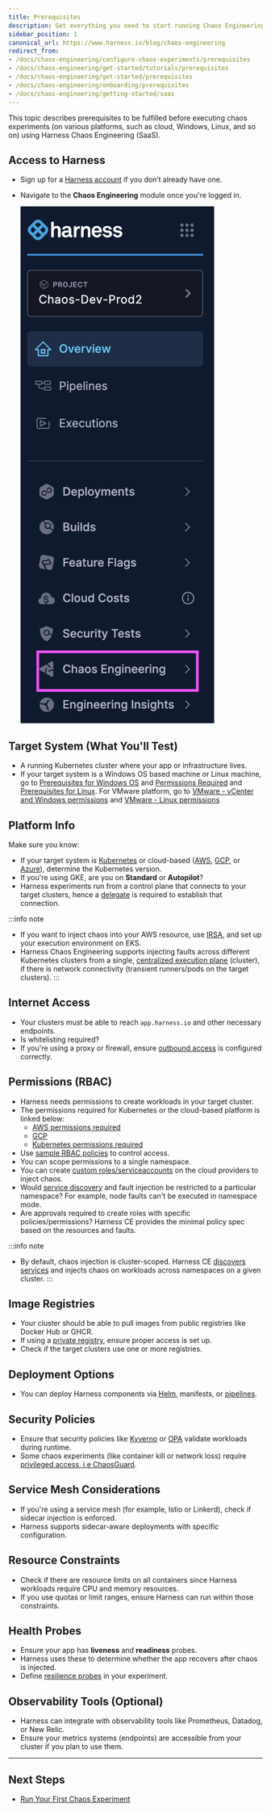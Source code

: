 ```yaml
---
title: Prerequisites
description: Get everything you need to start running Chaos Engineering experiments with Harness.
sidebar_position: 1
canonical_url: https://www.harness.io/blog/chaos-engineering
redirect_from:
- /docs/chaos-engineering/configure-chaos-experiments/prerequisites
- /docs/chaos-engineering/get-started/tutorials/prerequisites
- /docs/chaos-engineering/get-started/prerequisites
- /docs/chaos-engineering/onboarding/prerequisites
- /docs/chaos-engineering/getting-started/saas
---
```


This topic describes prerequisites to be fulfilled before executing chaos experiments (on various platforms, such as cloud, Windows, Linux, and so on) using Harness Chaos Engineering (SaaS). 

## Access to Harness

- Sign up for a [Harness account](https://app.harness.io) if you don’t already have one.
- Navigate to the **Chaos Engineering** module once you're logged in.

    ![](./static/chaos-engg.png)

## Target System (What You'll Test)

- A running Kubernetes cluster where your app or infrastructure lives.
- If your target system is a Windows OS based machine or Linux machine, go to [Prerequisites for Windows OS](https://developer.harness.io/docs/chaos-engineering/use-harness-ce/chaos-faults/windows/prerequisites) and [Permissions Required](https://developer.harness.io/docs/chaos-engineering/use-harness-ce/chaos-faults/windows/windows-chaos-permissions) and [Prerequisites for Linux](https://developer.harness.io/docs/chaos-engineering/use-harness-ce/chaos-faults/linux/permissions). For VMware platform, go to [VMware - vCenter and Windows permissions](https://developer.harness.io/docs/chaos-engineering/use-harness-ce/chaos-faults/vmware/permissions) and [VMware - Linux permissions](https://developer.harness.io/docs/chaos-engineering/use-harness-ce/chaos-faults/vmware/linux/binary-installation) 


## Platform Info

Make sure you know:

- If your target system is [Kubernetes](https://developer.harness.io/docs/chaos-engineering/use-harness-ce/chaos-faults/kubernetes/) or cloud-based ([AWS](https://developer.harness.io/docs/chaos-engineering/use-harness-ce/chaos-faults/aws/), [GCP](https://developer.harness.io/docs/chaos-engineering/use-harness-ce/chaos-faults/gcp/), or [Azure](https://developer.harness.io/docs/chaos-engineering/use-harness-ce/chaos-faults/azure/)), determine the Kubernetes version.
- If you're using GKE, are you on **Standard** or **Autopilot**?
- Harness experiments run from a control plane that connects to your target clusters, hence a [delegate](https://developer.harness.io/docs/platform/delegates/delegate-concepts/delegate-overview) is required to establish that connection.

:::info note
- If you want to inject chaos into your AWS resource, use [IRSA](https://developer.harness.io/docs/chaos-engineering/use-harness-ce/chaos-faults/aws/security-configurations/aws-iam-integration/), and set up your execution environment on EKS.
- Harness Chaos Engineering supports injecting faults across different Kubernetes clusters from a single, [centralized execution plane](https://developer.harness.io/docs/chaos-engineering/concepts/how-stuff-works/centralized-exec-plane) (cluster), if there is network connectivity (transient runners/pods on the target clusters).
:::

## Internet Access

- Your clusters must be able to reach `app.harness.io` and other necessary endpoints.
- Is whitelisting required?
- If you're using a proxy or firewall, ensure [outbound access](https://developer.harness.io/docs/platform/networking/networking-overview/) is configured correctly.

## Permissions (RBAC)

- Harness needs permissions to create workloads in your target cluster.
- The permissions required for Kubernetes or the cloud-based platform is linked below:
    - [AWS permissions required](https://developer.harness.io/docs/chaos-engineering/use-harness-ce/chaos-faults/aws/permissions)
    - [GCP](https://developer.harness.io/docs/category/security-configuration)
    - [Kubernetes permissions required](https://developer.harness.io/docs/category/permissions)
- Use [sample RBAC policies](https://developer.harness.io/docs/chaos-engineering/use-harness-ce/governance/rbac) to control access.
- You can scope permissions to a single namespace.
- You can create [custom roles/serviceaccounts](https://developer.harness.io/docs/chaos-engineering/use-harness-ce/chaos-faults/aws/security-configurations/aws-iam-integration) on the cloud providers to inject chaos.
- Would [service discovery](https://developer.harness.io/docs/chaos-engineering/use-harness-ce/service-discovery/) and fault injection be restricted to a particular namespace? For example, node faults can't be executed in namespace mode.
- Are approvals required to create roles with specific policies/permissions? Harness CE provides the minimal policy spec based on the resources and faults.

:::info note
- By default, chaos injection is cluster-scoped. Harness CE [discovers services](https://developer.harness.io/docs/chaos-engineering/use-harness-ce/service-discovery/) and injects chaos on workloads across namespaces on a given cluster.
:::

## Image Registries

- Your cluster should be able to pull images from public registries like Docker Hub or GHCR.
- If using a [private registry](https://developer.harness.io/docs/chaos-engineering/use-harness-ce/image-registry/), ensure proper access is set up.
- Check if the target clusters use one or more registries.

## Deployment Options

- You can deploy Harness components via [Helm](https://developer.harness.io/docs/chaos-engineering/use-harness-ce/infrastructures/types/legacy-infra/kubernetes#use-helm-template-to-install-chaos-infrastructure), manifests, or [pipelines](https://developer.harness.io/docs/continuous-integration/get-started/key-concepts).

## Security Policies

- Ensure that security policies like [Kyverno](https://developer.harness.io/docs/chaos-engineering/security/security-templates/kyverno-policies) or [OPA](https://developer.harness.io/docs/chaos-engineering/security/security-templates/opa) validate workloads during runtime.
- Some chaos experiments (like container kill or network loss) require [privileged access, i.e ChaosGuard](https://developer.harness.io/docs/chaos-engineering/use-harness-ce/governance/governance-in-execution/).

## Service Mesh Considerations

- If you're using a service mesh (for example, Istio or Linkerd), check if sidecar injection is enforced.
- Harness supports sidecar-aware deployments with specific configuration.

## Resource Constraints

- Check if there are resource limits on all containers since Harness workloads require CPU and memory resources.
- If you use quotas or limit ranges, ensure Harness can run within those constraints.

## Health Probes

- Ensure your app has **liveness** and **readiness** probes.
- Harness uses these to determine whether the app recovers after chaos is injected.
- Define [resilience probes](https://developer.harness.io/docs/chaos-engineering/use-harness-ce/probes/) in your experiment.

## Observability Tools (Optional)

- Harness can integrate with observability tools like Prometheus, Datadog, or New Relic.
- Ensure your metrics systems (endpoints) are accessible from your cluster if you plan to use them.

---

## Next Steps

- [Run Your First Chaos Experiment](https://developer.harness.io/docs/chaos-engineering/getting-started/execute-your-first-chaos-experiment)